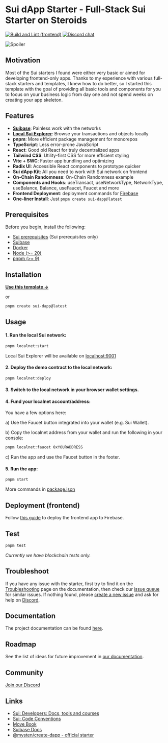 # Sui dApp Starter - Full-Stack Sui Starter on Steroids
[![Build and Lint (frontend)](https://github.com/kkomelin/sui-dapp-starter/actions/workflows/build_and_lint.yaml/badge.svg)](https://github.com/kkomelin/sui-dapp-starter/actions/workflows/build_and_lint.yaml)
[![Discord chat](https://img.shields.io/discord/1237259509366521866.svg?logo=discord&style=flat-square)](https://discord.com/invite/HuDPpXz4Hx)

![Spoiler](https://repository-images.githubusercontent.com/794883099/f0937c6b-c021-41db-b44a-a287b29111c3)

## Motivation

Most of the Sui starters I found were either very basic or aimed for developing frontend-only apps. Thanks to my experience with various full-stack starters and templates, I knew how to do better, so I started this template with the goal of providing all basic tools and components for you to focus on your business logic from day one and not spend weeks on creating your app skeleton.

## Features

- **[Suibase](https://suibase.io/)**: Painless work with the networks
- **[Local Sui Explorer](https://github.com/kkomelin/sui-explorer-local)**: Browse your transactions and objects locally
- **pnpm**: More efficient package management for monorepos
- **TypeScript**: Less error-prone JavaScript
- **React**: Good old React for truly decentralized apps
- **Tailwind CSS**: Utility-first CSS for more efficient styling
- **Vite + SWC**: Faster app bundling and optimizing
- **Radix UI**: Accessible React components to prototype quicker 
- **Sui dApp Kit**: All you need to work with Sui network on frontend
- **On-Chain Randomness**: On-Chain Randomness example
- **Components and Hooks**: useTransact, useNetworkType, NetworkType, useBalance, Balance, useFaucet, Faucet and more
- **Frontend Deployment**: deployment commands for [Firebase](https://sui-dapp-starter.dev/docs/frontend/deployment/firebase)
- **One-liner Install**: Just `pnpm create sui-dapp@latest`

## Prerequisites

Before you begin, install the following:

- [Sui prerequisites](https://docs.sui.io/build/install#prerequisites) (Sui prerequisites only)
- [Suibase](https://suibase.io/how-to/install.html)
- [Docker](https://docs.docker.com/engine/install/)
- [Node (>= 20)](https://nodejs.org/en/download/)
- [pnpm (>= 9)](https://pnpm.io/installation)

## Installation

**[Use this template ->](https://github.com/new?template_name=sui-dapp-starter&template_owner=kkomelin&name=my-first-sui-dapp)**

or

```bash
pnpm create sui-dapp@latest
```

## Usage

#### 1. Run the local Sui network:

```bash
pnpm localnet:start
```

Local Sui Explorer will be available on [localhost:9001](http://localhost:9001/)

#### 2. Deploy the demo contract to the local network:

```bash
pnpm localnet:deploy
```

#### 3. Switch to the local network in your browser wallet settings.

#### 4. Fund your localnet account/address:

You have a few options here:

a) Use the Faucet button integrated into your wallet (e.g. Sui Wallet).

b) Copy the localnet address from your wallet and run the following in your console:

```bash
pnpm localnet:faucet 0xYOURADDRESS
```

c) Run the app and use the Faucet button in the footer.

#### 5. Run the app:

```bash
pnpm start
```

More commands in [package.json](https://github.com/kkomelin/sui-dapp-starter/blob/main/package.json)

## Deployment (frontend)

Follow [this guide](https://sui-dapp-starter.dev/docs/frontend/deployment/firebase) to deploy the frontend app to Firebase.

## Test

```bash
pnpm test
```

_Currently we have blockchain tests only._

## Troubleshoot

If you have any issue with the starter, first try to find it on the [Troubleshooting](https://sui-dapp-starter.dev/docs/misc/troubleshooting) page on the documentation,
then check our [issue queue](https://github.com/kkomelin/sui-dapp-starter/issues) for similar issues.
If nothing found, please [create a new issue](https://github.com/kkomelin/sui-dapp-starter/issues/new) and ask for help on [Discord](https://discord.com/invite/HuDPpXz4Hx).

## Documentation

The project documentation can be found [here](https://sui-dapp-starter.dev/docs).

## Roadmap

See the list of ideas for future improvement in [our documentation](https://sui-dapp-starter.dev/docs/misc/ideas).

## Community

[Join our Discord](https://discord.com/invite/HuDPpXz4Hx)  

## Links

- [Sui: Developers: Docs, tools and courses](https://sui.io/developers)
- [Sui: Code Conventions](https://docs.sui.io/concepts/sui-move-concepts/conventions)
- [Move Book](https://move-book.com/)
- [Suibase Docs](https://suibase.io/intro.html)
- [@mysten/create-dapp - official starter](https://www.npmjs.com/package/@mysten/create-dapp)
